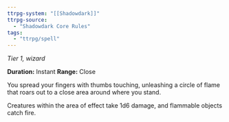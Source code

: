 ```yaml
---
ttrpg-system: "[[Shadowdark]]"
ttrpg-source: 
  - "Shadowdark Core Rules"
tags:
  - "ttrpg/spell"
---
```

*Tier 1, wizard*

**Duration:** Instant
**Range:** Close

You spread your fingers with thumbs touching, unleashing a circle of flame that roars out to a close area around where you stand.

Creatures within the area of effect take 1d6 damage, and flammable objects catch fire.

